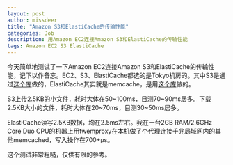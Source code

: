 ```yaml
---
layout: post
author: missdeer
title: "Amazon S3和ElastiCache的传输性能"
categories: Job
description: 用Amazon EC2连接Amazon S3和ElastiCache的传输性能
tags: Amazon EC2 S3 ElastiCache
---
```

今天简单地测试了一下Amazon EC2连接Amazon S3和ElastiCache的传输性能，记下以作备忘。EC2、S3、ElastiCache都选的是Tokyo机房的。其中S3是通过[这个库](https://github.com/mitchellh/goamz)做的，ElastiCache其实就是memcache，是用[这个库](https://github.com/bradfitz/gomemcache)做的。

S3上传2.5KB的小文件，耗时大体在50~100ms，目测70~90ms居多。下载2.5KB大小的文件，耗时大体在20~70ms，目测30~50ms居多。

ElastiCache读写2.5KB数据，均在2.5ms左右。我在一台2GB RAM/2.6GHz Core Duo CPU的机器上用twemproxy在本机做了个代理连接千兆局域网内的其他memcached，写入操作在700+µs。

这个测试非常粗糙，仅供有限的参考。
